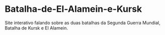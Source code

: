 # Batalha-de-El-Alamein-e-Kursk
Site interativo falando sobre as duas batalhas da Segunda Guerra Mundial, Batalha de Kursk e El Alamein.
